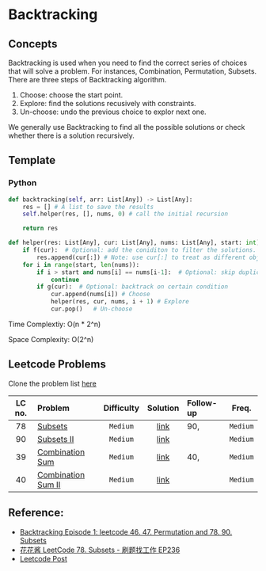 # Backtracking

## Concepts

Backtracking is used when you need to find the correct series of choices that will solve a problem. For instances, Combination, Permutation, Subsets. There are three steps of Backtracking algorithm.

1. Choose: choose the start point.
2. Explore: find the solutions recusively with constraints.
3. Un-choose: undo the previous choice to explor next one.

We generally use Backtracking to find all the possible solutions or check whether there is a solution recursively.

## Template

### Python

```python
def backtracking(self, arr: List[Any]) -> List[Any]:
    res = [] # A list to save the results
    self.helper(res, [], nums, 0) # call the initial recursion

    return res

def helper(res: List[Any], cur: List[Any], nums: List[Any], start: int) -> None:
    if f(cur):  # Optional: add the coniditon to filter the solutions.
        res.append(cur[:]) # Note: use cur[:] to treat as different object.
    for i in range(start, len(nums)):
        if i > start and nums[i] == nums[i-1]:  # Optional: skip duplicates
            continue
        if g(cur):  # Optional: backtrack on certain condition
            cur.append(nums[i]) # Choose
            helper(res, cur, nums, i + 1) # Explore
            cur.pop()   # Un-choose
```

Time Complextiy: O(n \* 2^n)

Space Complexity: O(2^n)

## Leetcode Problems

Clone the problem list [here](https://leetcode.com/list/xt2fsyae)

| LC no. | Problem                                                              | Difficulty |                Solution                 | Follow-up |  Freq.   |
| :----: | :------------------------------------------------------------------- | :--------: | :-------------------------------------: | :-------- | :------: |
|   78   | [Subsets](https://leetcode.com/problems/subsets/)                    |  `Medium`  |     [link](./backtrack_subsets.py)      | 90,       | `Medium` |
|   90   | [Subsets II](https://leetcode.com/problems/subsets-ii/)              |  `Medium`  |    [link](./backtrack_subsetsII.py)     |           | `Medium` |
|   39   | [Combination Sum](https://leetcode.com/problems/combination-sum/)    |  `Medium`  |  [link](/backtrack_combination_sum.py)  | 40,       | `Medium` |
|   40   | [Combination Sum II](https://leetcode.com/problems/combination-sum/) |  `Medium`  | [link](/backtrack_combination_sumII.py) |           | `Medium` |

## Reference:

- [Backtracking Episode 1: leetcode 46. 47. Permutation and 78. 90. Subsets](https://www.youtube.com/watch?v=RkXl5iYoQn4)
- [花花酱 LeetCode 78. Subsets - 刷题找工作 EP236](https://www.youtube.com/watch?v=CUzm-buvH_8)
- [Leetcode Post](<https://leetcode.com/problems/subsets/discuss/27281/A-general-approach-to-backtracking-questions-in-Java-(Subsets-Permutations-Combination-Sum-Palindrome-Partitioning)>)
